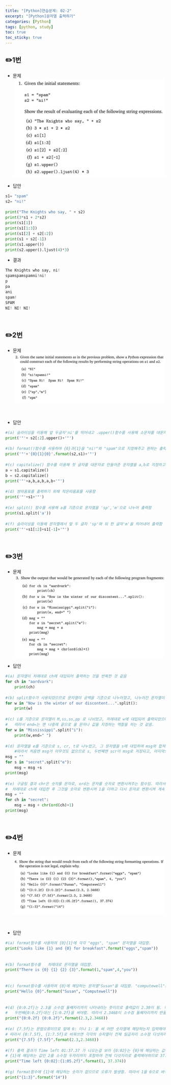 ```yaml
---
title: "[Python]연습문제: 02-2"
excerpt: "[Python]문자열 출력하기"
categories: [Python]
tags: [python, study]
toc: true
toc_sticky: true
---
```


## ✏️1번
- 문제<br>
![문제 이미지-불러오기 실패](/assets/Image/python_assign_02_2_1.png)<br>

- 답안<br>
```python
s1= "spam"
s2= "ni!"

print("The Knights who say, " + s2)
print(3*s1 + 2*s2)
print(s1[1])
print(s1[1:3])
print(s1[2] + s2[:2])
print(s1 + s2[-1])
print(s1.upper())
print(s2.upper().ljust(4)*3)
```

- 결과<br>
```python
The Knights who say, ni!
spamspamspamni!ni!
p
pa
ani
spam!
SPAM
NI! NI! NI!
```

<br>

## ✏️2번
  - 문제<br>
    ![문제 이미지-불러오기 실패](/assets/Image/python_assign_02_2_2.png)
<br>

  - 답안<br>
```python
#(a) 슬라이싱을 이용해 앞 두글자'ni'를 띄어내고 .upper()함수를 사용해 소문자를 대문자로 만들어줌
print('"'+ s2[:2].upper()+'"')

#(b) format()함수를 사용하여 {0}과{1}을 "ni!"와 "spam"으로 지정해주고 원하는 출력값을 출력함 
print('"'+'{0}{1}{0}'.format(s2,s1)+'"')

#(c) capitalize() 함수를 이용해 첫 글자를 대문자로 만들어준 문자열을 a,b로 지정하고 콤마로 띄어써줌 
a = s1.capitalize()
b = s2.capitalize()
print('"'+a,b,a,b,a,b+'"')

#(d) 쌍따옴표를 출력하기 위해 작은따옴표를 사용함 
print('"'+s1+'"')

#(e) split() 함수를 사용해 a를 기준으로 문자열을 'sp','m'으로 나누어 출력함 
print(s1.split('a'))

#(f) 슬라이싱을 이용해 문자열에서 앞 두 글자 'sp'와 뒤 한 글자'm'을 띄어내어 출력함 
print('"'+s1[:2]+s1[-1]+'"')
```

<br>

## ✏️3번
  - 문제<br>
    ![문제 이미지-불러오기 실패](/assets/Image/python_assign_02_2_3.png)<br>

- 답안<br>
```python
#(a) 문자열이 차례대로 ch에 대입되어 출력하는 것을 반복한 것 같음   
for ch in "aardvark":
    print(ch)

#(b) split함수가 사용되었으므로 문자열이 공백을 기준으로 나누어졌고, 나누어진 문자열이 차례대로 w에 대입되어 출력하는 것을 반복한 것 같음.
for w in "Now is the winter of our discontent...".split():
    print(w)

#(c) i를 기준으로 문자열이 M,ss,ss,pp 로 나뉘었고, 차례대로 w에 대입되어 출력되었으며, 그 끝이 공백이 하나 추가되어 끝남.
#   따라서 end=는 맨 나중에 끝으로 올 문자나 값을 지정하는 역할을 하는 것 같음.
for w in "Mississippi".split("i"):
    print(w,end=" ")

#(d) 문자열을 e를 기준으로 s, cr, t로 나누었고, 그 문자열을 s에 대입하여 msg와 합쳐 저장하는 과정을 반복한 것 같음
    #따라서 처음엔 msg가 아무것도 없으므로 s, 두번째엔 scr이 msg로 저장되고, 마지막으로 scr에 t가 합쳐져 msg로 저장되어 출력됨.
msg = ""
for s in "secret".split("e"):
    msg = msg +s
print(msg)

#(e) 구글링 결과 chr은 숫자를 문자로, ord는 문자를 숫자로 변환시켜주는 함수임. 따라서 secret 문자열에서
#  차례대로 ch에 대입한 후 그것을 숫자로 변환시켜 1을 더하고 다시 문자로 변환시켜 계속 합쳐서 그 결과를 출력함.
msg = ""
for ch in "secret":
    msg = msg + chr(ord(ch)+1)
print(msg)

```

<br>

## ✏️4번
  - 문제<br>
    ![문제 이미지-불러오기 실패](/assets/Image/python_assign_02_2_4.png)
<br>

- 답안<br>
```python
#(a) format함수를 사용하여 {0}{1}에 각각 "eggs", "spam" 문자열을 대입함.
print("Looks like {1} and {0} for breakfast".format("eggs","spam"))


#(b) format함수를   차례대로 문자열을 대입함.
print("There is {0} {1} {2} {3}".format(1,"spam",4,"you"))


#(c) format함수를 사용하여 {0}에 해당하는 문자열"Susan"을 대입함. "computewell"은 {1}이므로 사용할 일이 없음.
print("Hello {0}".format("Susan", "Computewell"))


#(d) {0:0.2f}는 2.3을 소수점 둘째자리까지 나타내라는 뜻이므로 출력값이 2.30이 됨. 이때 2.3468은 사용할 일이 없으므로
#   두번째{0:0.2f}대신 {1:0.2f}을 써야함. 따라서 2.3468이 소수점 둘째자리까지 반올림되어 출력이 됨.
print("{0:0.2f} {0:0.2f}".format(2.3,2.3468))

#(e) {7.5f}는 문법오류이므로 앞에 0: 이나 1: 을 써 어떤 숫자열에 해당하는지 입력해야함.
# 따라서 {0:7.5f}, {1:7.5f}로 바꿔쓰면 각각의 숫자열이 전체 일곱자리 소수점 다섯자리까지 이렇게 '2.30000 2.34680'가 출력됨. 
print("{7.5f} {7.5f}".format(2.3,2.3468))

#(f) 출력 결과가 Time left 01:37.37 가 나오는걸 보아 {0:02}는 {0}에 해당하는 값이 1을 전체 두자리로 출력해야하므로 01로출력됨.
# {1}에 해당하는 값인 2를 소수점 두자리까지 포함하여 전체 다섯자리로 출력해야하므로 37.37이 출력됨.
print("Time left {0:02}:{1:05.2f}".format(1, 37.374))

#(g) format함수에 {1}에 해당하는 숫자가 없으므로 오류가 발생함. 따라서 1을 0으로 바꾸어야함.
print("{1:3}".format("14"))
```
